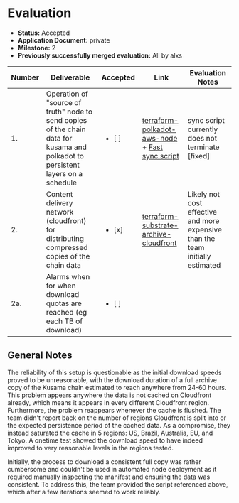 # Evaluation

- **Status:** Accepted
- **Application Document:** private
- **Milestone:** 2
- **Previously successfully merged evaluation:** All by alxs

| Number | Deliverable | Accepted | Link | Evaluation Notes |
| ------ | ----------- | -------- | ---- |----------------- |
| 1.     | Operation of "source of truth" node to send copies of the chain data for kusama and polkadot to persistent layers on a schedule |<ul><li>[ ] </li></ul> | [terraform-polkadot-aws-node](https://github.com/geometry-labs/terraform-polkadot-aws-node) + [Fast sync script](https://github.com/geometry-labs/substrate-meta/blob/main/sync/archive_download.sh) | sync script currently does not terminate [fixed]
| 2.     | Content delivery network (cloudfront) for distributing compressed copies of the chain data |<ul><li>[x] </li></ul> | [terraform-substrate-archive-cloudfront](https://github.com/geometry-labs/terraform-substrate-archive-cloudfront) | Likely not cost effective and more expensive than the team initially estimated
| 2a.    | Alarms when for when download quotas are reached (eg each TB of download) |<ul><li>[ ] </li></ul> | 

## General Notes

The reliability of this setup is questionable as the initial download speeds proved to be unreasonable, with the download duration of a full archive copy of the Kusama chain estimated to reach anywhere from 24-60 hours.
This problem appears anywhere the data is not cached on Cloudfront already, which means it appears in every different Cloudfront region.
Furthermore, the problem reappears whenever the cache is flushed.
The team didn't report back on the number of regions Cloudfront is split into or the expected persistence period of the cached data.
As a compromise, they instead saturated the cache in 5 regions: US, Brazil, Australia, EU, and Tokyo.
A onetime test showed the download speed to have indeed improved to very reasonable levels in the regions tested.

Initially, the process to download a consistent full copy was rather cumbersome and couldn't be used in automated node deployment as it required manually inspecting the manifest and ensuring the data was consistent.
To address this, the team provided the script referenced above, which after a few iterations seemed to work reliably.
